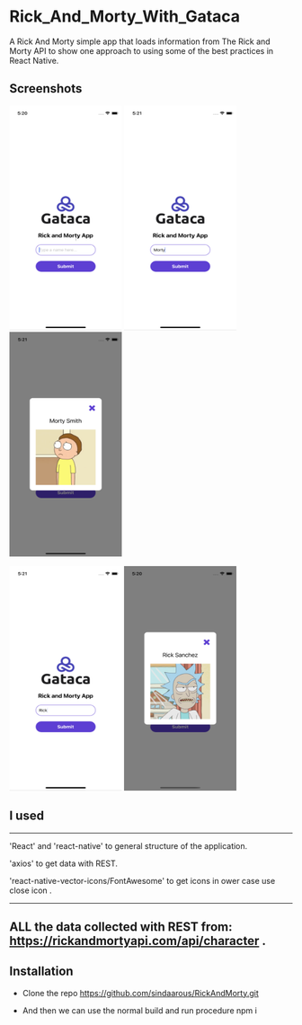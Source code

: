# Rick_And_Morty_With_Gataca

A Rick And Morty simple app that loads information from The Rick and Morty API to show one approach to using some of the best practices in React Native. 
## Screenshots
<p float="left">
  <img src="https://github.com/sindaarous/RickAndMorty/blob/master/screenshot/One.png" data-canonical-src="https://github.com/sindaarous/RickAndMorty/blob/master/screenshot/One.png" width="200" height="400" />
  <img src="https://github.com/sindaarous/RickAndMorty/blob/master/screenshot/Two.png" data-canonical-src="https://github.com/sindaarous/RickAndMorty/blob/master/screenshot/Two.png" width="200" height="400" />
   <img src="https://github.com/sindaarous/RickAndMorty/blob/master/screenshot/Three.png" data-canonical-src="https://github.com/sindaarous/RickAndMorty/blob/master/screenshot/Three.png" width="200" height="400" />
</p>
<p float="left">
  <img src="https://github.com/sindaarous/RickAndMorty/blob/master/screenshot/Four.png" data-canonical-src="https://github.com/sindaarous/RickAndMorty/blob/master/screenshot/Four.png" width="200" height="400" />
  <img src="https://github.com/sindaarous/RickAndMorty/blob/master/screenshot/Five.png" data-canonical-src="https://github.com/sindaarous/RickAndMorty/blob/master/screenshot/Five.png" width="200" height="400" />
</p>

## I used
---
'React' and 'react-native' to general structure of the application. 

'axios' to get data with REST.

'react-native-vector-icons/FontAwesome' to get icons in ower case use close icon .

---
ALL the data collected with REST from: https://rickandmortyapi.com/api/character .<br>
---
## Installation

* Clone the repo
https://github.com/sindaarous/RickAndMorty.git

* And then we can use the normal build and run procedure
  npm i 
